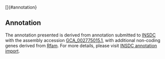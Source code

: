 []{#annotation}

Annotation
----------

The annotation presented is derived from annotation submitted to
[INSDC](http://www.insdc.org) with the assembly accession
[GCA\_002775015.1](http://www.ebi.ac.uk/ena/data/view/GCA_002775015.1),
with additional non-coding genes derived from
[Rfam](http://rfam.xfam.org/). For more details, please visit [INSDC
annotation
import](http://ensemblgenomes.org/info/data/insdc_annotation).
